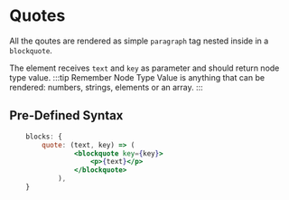 # Quotes

All the qoutes are rendered as simple `paragraph` tag nested inside in a `blockquote`.

The element receives `text` and `key` as parameter and should return node type value.
:::tip Remember
Node Type Value is anything that can be rendered: numbers, strings, elements or an array.
:::

## Pre-Defined Syntax

```jsx
	blocks: {
		quote: (text, key) => (
				<blockquote key={key}>
					<p>{text}</p>
				</blockquote>
			),
	}
```
